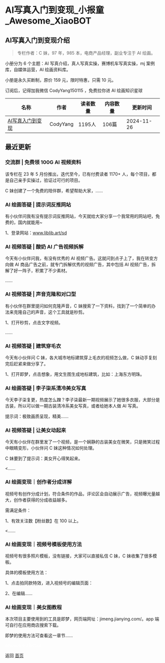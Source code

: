 # AI写真入门到变现_小报童_Awesome_XiaoBOT

## AI写真入门到变现介绍
> 专栏作者：C 妹，97 年，985 本，电商产品经理，副业专注于 AI 绘画。    
    
小册分为 6 个主题：AI 写真介绍，真人写真实操，赛博机车写真实操，mj 案例库，自媒体运营，AI 绘画资料库。    
    
小册是永久买断制，原价 159 元，限时特惠，只需 10 元。    
    
订阅后，记得加我微信 CodyYang150115 ，免费拉你进 AI 绘画知识星球  
  


|名称|作者|读者数量|内容数量|更新时间|
|---|---|---|---|---|
|[AI写真入门到变现](https://xiaobot.net/p/codyyang?refer=0b133df9-27dc-423b-8101-639049001c13)|CodyYang|1195人|106篇|2024-11-26|

## 最近更新
### 交流群 | 免费领 100G AI 视频资料

该专栏在 23 年 5 月份推出，迭代至今，已有付费读者 1170+ 人，每个项目，都是自己亲手实操过，验证过可行的项目。

C 妹创建了一个免费的陪伴群，希望帮助大家，......

### AI 绘画答疑 | 提示词反推网站

有小伙伴问我有没有提示词反推网站，今天就给大家分享一个我常用的网站吧，免费的，国内就能用~

1、登录网站：www.liblib.art/sd

### AI 视频答疑 | 酸奶 AI 广告视频拆解

今天有小伙伴问我，有没有优秀的 AI 视频广告。这就问到点子上了，我在转变方向做 AI 商品广告之前，就专门拆解优秀的视频广告，其中包括 AI
视频广告，拆解了好一阵子，积累了不少素材。

......

### AI 视频答疑 | 声音克隆和对口型

有小伙伴在群里提问如何克隆声音，C 妹搜索了一下资料，找到了一个简单的办法来克隆自己的声音，这个工具就是秒剪。

1、打开秒剪，点击文字视频。

......

### AI 视频答疑 | 建筑穿毛衣

今天有小伙伴问 C 妹，各大城市地标建筑穿上毛衣的视频怎么做，C 妹动手复刻完后赶紧来做分享了。

1、打开即梦，点击想象，用文生图生成地标建筑，比如：上海东方明珠。

### AI 绘画答疑 | 李子柒系清冷美女写真

今天李子柒复更，热度怎么蹭？李子柒最新一期视频展示了她很多衣服，大部分是古装，所以可以做一期古装清冷系美女写真，或者给她本人做 AI 写真。

提示词：极致画质呈现，精美......

### AI 视频答疑 | 让美女动起来

今天有小伙伴在群里发了一个视频，是一个娴静的古装美女在微笑，只是微笑过程中眼睛变形，小伙伴问 C 妹这种情况如何处理。

C 妹要到了提示词：美女开心得笑起来。

<......

### AI 绘画变现｜创作者分成详解

视频号有创作分成计划，符合条件的作品，评论区会自动展示广告，视频曝光量越大，创作者获得的分成收益越多。

需满足条件：

1、有效关注数【粉丝数】在 100 以上。

<......

### AI 绘画变现｜视频号模板使用方法

视频号有很多照片模板，没有链接，大家可以直接私信 C 妹，C 妹收集了很多模板。

具体的模板使用方法：

1、点击拍同款特效，进入视频号的编辑页面：

2、在编辑......

### AI 绘画变现｜美女图教程

本次项目主要使用到的工具是即梦，网页端网址：jimeng.jianying.com/。app 端可自行在应用商店搜索下载。

即梦的使用方法可查看这一章节......


<a href="https://github.com/Reno9527/awesome-xiaobot" style="color: white; text-decoration: none;">awesome-xiaobot</a>

返回 [首页](../README.md)
